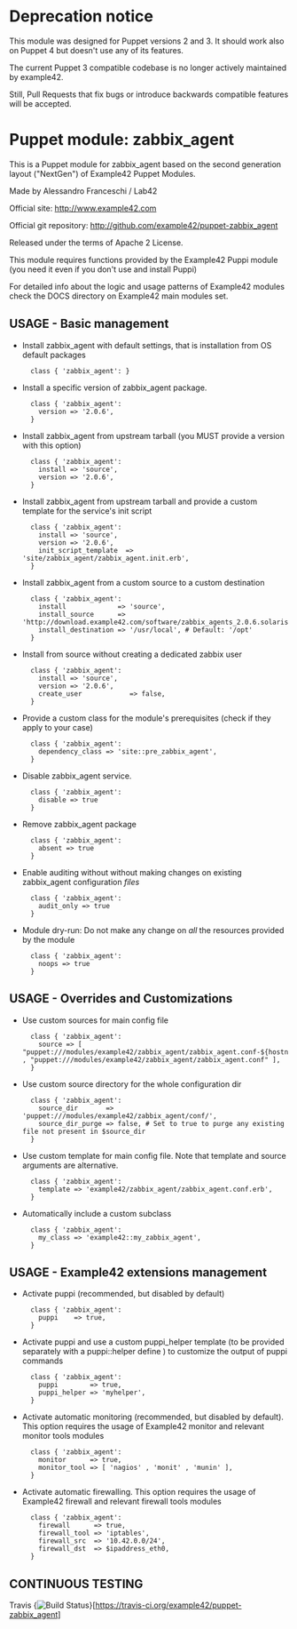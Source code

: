 # Deprecation notice

This module was designed for Puppet versions 2 and 3. It should work also on Puppet 4 but doesn't use any of its features.

The current Puppet 3 compatible codebase is no longer actively maintained by example42.

Still, Pull Requests that fix bugs or introduce backwards compatible features will be accepted.


# Puppet module: zabbix_agent

This is a Puppet module for zabbix_agent based on the second generation layout ("NextGen") of Example42 Puppet Modules.

Made by Alessandro Franceschi / Lab42

Official site: http://www.example42.com

Official git repository: http://github.com/example42/puppet-zabbix_agent

Released under the terms of Apache 2 License.

This module requires functions provided by the Example42 Puppi module (you need it even if you don't use and install Puppi)

For detailed info about the logic and usage patterns of Example42 modules check the DOCS directory on Example42 main modules set.


## USAGE - Basic management

* Install zabbix_agent with default settings, that is installation from OS default packages

        class { 'zabbix_agent': }

* Install a specific version of zabbix_agent package.

        class { 'zabbix_agent':
          version => '2.0.6',
        }

* Install zabbix_agent from upstream tarball (you MUST provide a version with this option)

        class { 'zabbix_agent':
          install => 'source',
          version => '2.0.6',
        }

* Install zabbix_agent from upstream tarball and provide a custom template for the service's init script

        class { 'zabbix_agent':
          install => 'source',
          version => '2.0.6',
          init_script_template  => 'site/zabbix_agent/zabbix_agent.init.erb',
        }

* Install zabbix_agent from a custom source to a custom destination

        class { 'zabbix_agent':
          install             => 'source',
          install_source      => 'http://download.example42.com/software/zabbix_agents_2.0.6.solaris10.amd64.tar.gz',
          install_destination => '/usr/local', # Default: '/opt'
        }


* Install from source without creating a dedicated zabbix user 

        class { 'zabbix_agent':
          install => 'source',
          version => '2.0.6',
          create_user            => false,
        }

* Provide a custom class for the module's prerequisites (check if they apply to your case)

        class { 'zabbix_agent':
          dependency_class => 'site::pre_zabbix_agent',
        }


* Disable zabbix_agent service.

        class { 'zabbix_agent':
          disable => true
        }

* Remove zabbix_agent package

        class { 'zabbix_agent':
          absent => true
        }

* Enable auditing without without making changes on existing zabbix_agent configuration *files*

        class { 'zabbix_agent':
          audit_only => true
        }

* Module dry-run: Do not make any change on *all* the resources provided by the module

        class { 'zabbix_agent':
          noops => true
        }


## USAGE - Overrides and Customizations
* Use custom sources for main config file 

        class { 'zabbix_agent':
          source => [ "puppet:///modules/example42/zabbix_agent/zabbix_agent.conf-${hostname}" , "puppet:///modules/example42/zabbix_agent/zabbix_agent.conf" ], 
        }


* Use custom source directory for the whole configuration dir

        class { 'zabbix_agent':
          source_dir       => 'puppet:///modules/example42/zabbix_agent/conf/',
          source_dir_purge => false, # Set to true to purge any existing file not present in $source_dir
        }

* Use custom template for main config file. Note that template and source arguments are alternative. 

        class { 'zabbix_agent':
          template => 'example42/zabbix_agent/zabbix_agent.conf.erb',
        }

* Automatically include a custom subclass

        class { 'zabbix_agent':
          my_class => 'example42::my_zabbix_agent',
        }


## USAGE - Example42 extensions management 
* Activate puppi (recommended, but disabled by default)

        class { 'zabbix_agent':
          puppi    => true,
        }

* Activate puppi and use a custom puppi_helper template (to be provided separately with a puppi::helper define ) to customize the output of puppi commands 

        class { 'zabbix_agent':
          puppi        => true,
          puppi_helper => 'myhelper', 
        }

* Activate automatic monitoring (recommended, but disabled by default). This option requires the usage of Example42 monitor and relevant monitor tools modules

        class { 'zabbix_agent':
          monitor      => true,
          monitor_tool => [ 'nagios' , 'monit' , 'munin' ],
        }

* Activate automatic firewalling. This option requires the usage of Example42 firewall and relevant firewall tools modules

        class { 'zabbix_agent':       
          firewall      => true,
          firewall_tool => 'iptables',
          firewall_src  => '10.42.0.0/24',
          firewall_dst  => $ipaddress_eth0,
        }


## CONTINUOUS TESTING

Travis {<img src="https://travis-ci.org/example42/puppet-zabbix_agent.png?branch=master" alt="Build Status" />}[https://travis-ci.org/example42/puppet-zabbix_agent]
